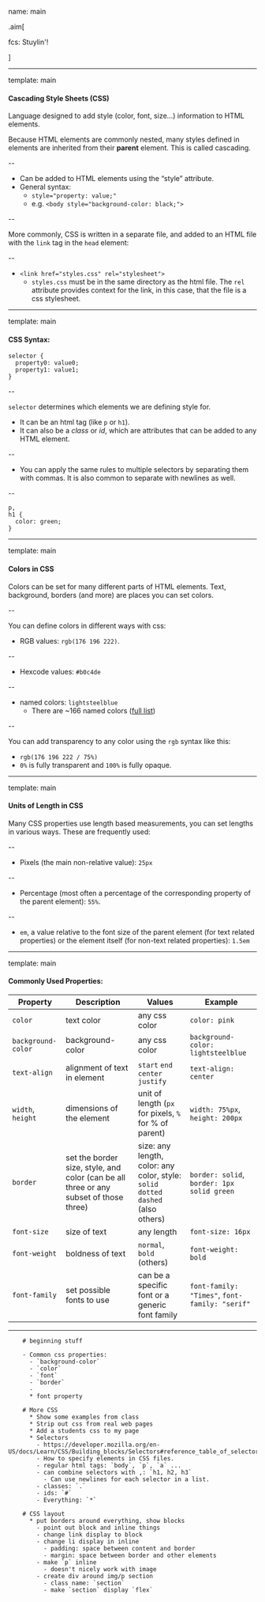 name: main

.aim[<div>
  fcs: Stuylin'!
  </div>]

---
template: main

#### Cascading Style Sheets (CSS)
Language designed to add style (color, font, size…) information to HTML elements.

Because HTML elements are commonly nested, many styles defined in elements are inherited from their __parent__ element. This is called cascading.

--
- Can be added to HTML elements using the “style” attribute.
- General syntax:
  - `style="property: value;"`
  - e.g. `<body style="background-color: black;">`

--

More commonly, CSS is written in a separate file, and added to an HTML file with the `link` tag in the `head` element:

--
- `<link href="styles.css" rel="stylesheet">`
  - `styles.css` must be in the same directory as the html file. The `rel` attribute provides context for the link, in this case, that the file is a css stylesheet.


---
template: main

#### CSS Syntax:
```
selector {
  property0: value0;
  property1: value1;
}
```

--

`selector` determines which elements we are defining style for.
- It can be an html tag (like `p` or `h1`).
- It can also be a _class_ or _id_, which are attributes that can be added to any HTML element.

--
- You can apply the same rules to multiple selectors by separating them with commas. It is also common to separate with newlines as well.

--
```
p,
h1 {
  color: green;
}
```

---
template: main

#### Colors in CSS

Colors can be set for many different parts of HTML elements. Text, background, borders (and more) are places you can set colors.

--

You can define colors in different ways with css:
- RGB values: `rgb(176 196 222)`.

--
- Hexcode values: `#b0c4de`

--
- named colors:  `lightsteelblue`
  - There are ~166 named colors ([full list](https://developer.mozilla.org/en-US/docs/Web/CSS/named-color))

--

You can add transparency to any color using the `rgb` syntax like this:
- `rgb(176 196 222 / 75%)`
- `0%` is fully transparent and `100%` is fully opaque.

---
template: main

####  Units of Length in CSS

Many CSS properties use length based measurements, you can set lengths in various ways. These are frequently used:

--
- Pixels (the main non-relative value): `25px`

--
- Percentage (most often a percentage of the corresponding property of the parent element): `55%`.

--
- `em`, a value relative to the font size of the parent element (for text related properties) or the element itself (for non-text related properties): `1.5em`


---
template: main

#### Commonly Used Properties:

Property | Description | Values | Example
--- | --- | --- | ---
`color` | text color | any css color | `color: pink`
`background-color`  | background-color   | any css color | `background-color: lightsteelblue`  
`text-align`  | alignment of text in element | `start` `end` `center` `justify`   |  `text-align: center`
`width`, `height`  | dimensions of the element   | unit of length (`px` for pixels, `%` for % of parent)  |  `width: 75%px`, `height: 200px`
`border`  | set the border size, style, and color (can be all three or any subset of those three)   | size: any length, color: any color, style: `solid` `dotted` `dashed` (also others)   |  `border: solid`, `border: 1px solid green`
`font-size`  | size of text  | any length   |  `font-size: 16px`
`font-weight`  | boldness of text  | `normal`, `bold` (others)  | `font-weight: bold`  
`font-family`  | set possible fonts to use | can be a specific font or a generic font family  | `font-family: "Times"`, `font-family: "serif"`  



---

        # beginning stuff

        - Common css properties:
          - `background-color`
          - `color`
          - `font`
          - `border`
          -
          * font property

        # More CSS
          * Show some examples from class
          * Strip out css from real web pages
          * Add a students css to my page
          * Selectors
            - https://developer.mozilla.org/en-US/docs/Learn/CSS/Building_blocks/Selectors#reference_table_of_selectors
            - How to specify elements in CSS files.
            - regular html tags: `body`, `p`, `a` ...
            - can combine selectors with ,: `h1, h2, h3`
              - Can use newlines for each selector in a list.
            - classes: `.`
            - ids: `#`
            - Everything: `*`

        # CSS layout
          * put borders around everything, show blocks
            - point out block and inline things
            - change link display to block
            - change li display in inline
              - padding: space between content and border
              - margin: space between border and other elements
            - make `p` inline
              - doesn't nicely work with image
            - create div around img/p section
              - class name: `section`
              - make `section` display `flex`
